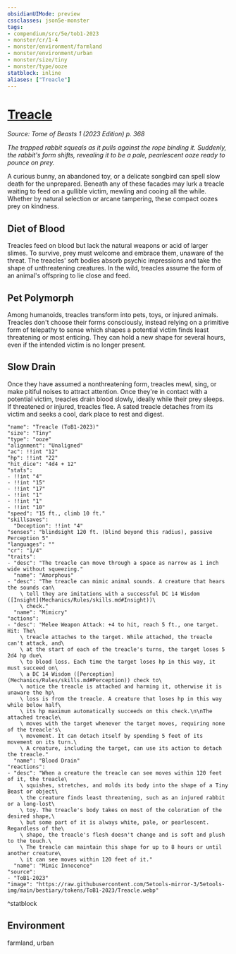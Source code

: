 ```yaml
---
obsidianUIMode: preview
cssclasses: json5e-monster
tags:
- compendium/src/5e/tob1-2023
- monster/cr/1-4
- monster/environment/farmland
- monster/environment/urban
- monster/size/tiny
- monster/type/ooze
statblock: inline
aliases: ["Treacle"]
---
```

# [Treacle](Mechanics\bestiary\ooze/treacle-tob1-2023.md)
*Source: Tome of Beasts 1 (2023 Edition) p. 368*  

*The trapped rabbit squeals as it pulls against the rope binding it. Suddenly, the rabbit's form shifts, revealing it to be a pale, pearlescent ooze ready to pounce on prey.*

A curious bunny, an abandoned toy, or a delicate songbird can spell slow death for the unprepared. Beneath any of these facades may lurk a treacle waiting to feed on a gullible victim, mewling and cooing all the while. Whether by natural selection or arcane tampering, these compact oozes prey on kindness.

## Diet of Blood

Treacles feed on blood but lack the natural weapons or acid of larger slimes. To survive, prey must welcome and embrace them, unaware of the threat. The treacles' soft bodies absorb psychic impressions and take the shape of unthreatening creatures. In the wild, treacles assume the form of an animal's offspring to lie close and feed.

## Pet Polymorph

Among humanoids, treacles transform into pets, toys, or injured animals. Treacles don't choose their forms consciously, instead relying on a primitive form of telepathy to sense which shapes a potential victim finds least threatening or most enticing. They can hold a new shape for several hours, even if the intended victim is no longer present.

## Slow Drain

Once they have assumed a nonthreatening form, treacles mewl, sing, or make pitiful noises to attract attention. Once they're in contact with a potential victim, treacles drain blood slowly, ideally while their prey sleeps. If threatened or injured, treacles flee. A sated treacle detaches from its victim and seeks a cool, dark place to rest and digest.

```statblock
"name": "Treacle (ToB1-2023)"
"size": "Tiny"
"type": "ooze"
"alignment": "Unaligned"
"ac": !!int "12"
"hp": !!int "22"
"hit_dice": "4d4 + 12"
"stats":
- !!int "4"
- !!int "15"
- !!int "17"
- !!int "1"
- !!int "1"
- !!int "10"
"speed": "15 ft., climb 10 ft."
"skillsaves":
  "Deception": !!int "4"
"senses": "blindsight 120 ft. (blind beyond this radius), passive Perception 5"
"languages": ""
"cr": "1/4"
"traits":
- "desc": "The treacle can move through a space as narrow as 1 inch wide without squeezing."
  "name": "Amorphous"
- "desc": "The treacle can mimic animal sounds. A creature that hears the sounds can\
    \ tell they are imitations with a successful DC 14 Wisdom ([Insight](Mechanics/Rules/skills.md#Insight))\
    \ check."
  "name": "Mimicry"
"actions":
- "desc": "Melee Weapon Attack: +4 to hit, reach 5 ft., one target. Hit: The\
    \ treacle attaches to the target. While attached, the treacle can't attack, and\
    \ at the start of each of the treacle's turns, the target loses 5 2d4 hp due\
    \ to blood loss. Each time the target loses hp in this way, it must succeed on\
    \ a DC 14 Wisdom ([Perception](Mechanics/Rules/skills.md#Perception)) check to\
    \ notice the treacle is attached and harming it, otherwise it is unaware the hp\
    \ loss is from the treacle. A creature that loses hp in this way while below half\
    \ its hp maximum automatically succeeds on this check.\n\nThe attached treacle\
    \ moves with the target whenever the target moves, requiring none of the treacle's\
    \ movement. It can detach itself by spending 5 feet of its movement on its turn.\
    \ A creature, including the target, can use its action to detach the treacle."
  "name": "Blood Drain"
"reactions":
- "desc": "When a creature the treacle can see moves within 120 feet of it, the treacle\
    \ squishes, stretches, and molds its body into the shape of a Tiny Beast or object\
    \ the creature finds least threatening, such as an injured rabbit or a long-lost\
    \ toy. The treacle's body takes on most of the coloration of the desired shape,\
    \ but some part of it is always white, pale, or pearlescent. Regardless of the\
    \ shape, the treacle's flesh doesn't change and is soft and plush to the touch.\
    \ The treacle can maintain this shape for up to 8 hours or until another creature\
    \ it can see moves within 120 feet of it."
  "name": "Mimic Innocence"
"source":
- "ToB1-2023"
"image": "https://raw.githubusercontent.com/5etools-mirror-3/5etools-img/main/bestiary/tokens/ToB1-2023/Treacle.webp"
```
^statblock

## Environment

farmland, urban